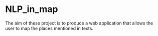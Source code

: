 # NLP_in_map
The aim of these project is to produce a web application that allows the user to map the places mentioned in texts.
